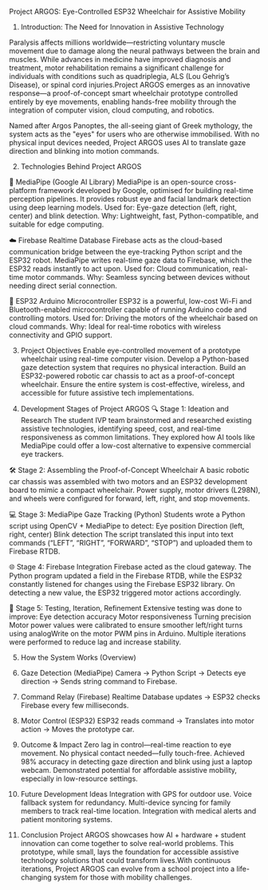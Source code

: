 Project ARGOS: Eye-Controlled ESP32 Wheelchair for Assistive Mobility

1. Introduction: The Need for Innovation in Assistive Technology

Paralysis affects millions worldwide—restricting voluntary muscle movement due to damage along the neural pathways between the brain and muscles. While advances in medicine have improved diagnosis and treatment, motor rehabilitation remains a significant challenge for individuals with conditions such as quadriplegia, ALS (Lou Gehrig’s Disease), or spinal cord injuries.Project ARGOS emerges as an innovative response—a proof-of-concept smart wheelchair prototype controlled entirely by eye movements, enabling hands-free mobility through the integration of computer vision, cloud computing, and robotics.

Named after Argos Panoptes, the all-seeing giant of Greek mythology, the system acts as the "eyes" for users who are otherwise immobilised. With no physical input devices needed, Project ARGOS uses AI to translate gaze direction and blinking into motion commands.

2. Technologies Behind Project ARGOS

🧠 MediaPipe (Google AI Library)
MediaPipe is an open-source cross-platform framework developed by Google, optimised for building real-time perception pipelines. It provides robust eye and facial landmark detection using deep learning models.
Used for: Eye-gaze detection (left, right, center) and blink detection.
Why: Lightweight, fast, Python-compatible, and suitable for edge computing.

☁️ Firebase Realtime Database
Firebase acts as the cloud-based communication bridge between the eye-tracking Python script and the ESP32 robot. MediaPipe writes real-time gaze data to Firebase, which the ESP32 reads instantly to act upon.
Used for: Cloud communication, real-time motor commands.
Why: Seamless syncing between devices without needing direct serial connection.

🔧 ESP32 Arduino Microcontroller
ESP32 is a powerful, low-cost Wi-Fi and Bluetooth-enabled microcontroller capable of running Arduino code and controlling motors.
Used for: Driving the motors of the wheelchair based on cloud commands.
Why: Ideal for real-time robotics with wireless connectivity and GPIO support.

3. Project Objectives
Enable eye-controlled movement of a prototype wheelchair using real-time computer vision.
Develop a Python-based gaze detection system that requires no physical interaction.
Build an ESP32-powered robotic car chassis to act as a proof-of-concept wheelchair.
Ensure the entire system is cost-effective, wireless, and accessible for future assistive tech implementations.

4. Development Stages of Project ARGOS
🔍 Stage 1: Ideation and Research
The student IVP team brainstormed and researched existing assistive technologies, identifying speed, cost, and real-time responsiveness as common limitations. They explored how AI tools like MediaPipe could offer a low-cost alternative to expensive commercial eye trackers.

🛠 Stage 2: Assembling the Proof-of-Concept Wheelchair
A basic robotic car chassis was assembled with two motors and an ESP32 development board to mimic a compact wheelchair. Power supply, motor drivers (L298N), and wheels were configured for forward, left, right, and stop movements.

💻 Stage 3: MediaPipe Gaze Tracking (Python)
Students wrote a Python script using OpenCV + MediaPipe to detect:
Eye position
Direction (left, right, center)
Blink detection
The script translated this input into text commands (“LEFT”, “RIGHT”, “FORWARD”, “STOP”) and uploaded them to Firebase RTDB.

🌐 Stage 4: Firebase Integration
Firebase acted as the cloud gateway. The Python program updated a field in the Firebase RTDB, while the ESP32 constantly listened for changes using the Firebase ESP32 library. On detecting a new value, the ESP32 triggered motor actions accordingly.

🔄 Stage 5: Testing, Iteration, Refinement
Extensive testing was done to improve:
Eye detection accuracy
Motor responsiveness
Turning precision
Motor power values were calibrated to ensure smoother left/right turns using analogWrite on the motor PWM pins in Arduino. Multiple iterations were performed to reduce lag and increase stability.

5. How the System Works (Overview)

1. Gaze Detection (MediaPipe)
Camera → Python Script → Detects eye direction → Sends string command to Firebase.

2. Command Relay (Firebase)
Realtime Database updates → ESP32 checks Firebase every few milliseconds.

3. Motor Control (ESP32)
ESP32 reads command → Translates into motor action → Moves the prototype car.

6. Outcome & Impact
Zero lag in control—real-time reaction to eye movement.
No physical contact needed—fully touch-free.
Achieved 98% accuracy in detecting gaze direction and blink using just a laptop webcam.
Demonstrated potential for affordable assistive mobility, especially in low-resource settings.

7. Future Development Ideas
Integration with GPS for outdoor use.
Voice fallback system for redundancy.
Multi-device syncing for family members to track real-time location.
Integration with medical alerts and patient monitoring systems.

8. Conclusion
Project ARGOS showcases how AI + hardware + student innovation can come together to solve real-world problems. This prototype, while small, lays the foundation for accessible assistive technology solutions that could transform lives.With continuous iterations, Project ARGOS can evolve from a school project into a life-changing system for those with mobility challenges.
